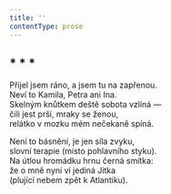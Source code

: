 ```yaml
---
title: ''
contentType: prose
---
```


## \* \* \*

Přijel jsem ráno, a jsem tu na zapřenou.  
Neví to Kamila, Petra ani Ina.  
Skelným knůtkem deště sobota vzlíná —  
čili jest prší, mraky se ženou,  
relátko v mozku mém nečekaně spíná.

Není to básnění, je jen síla zvyku,  
slovní terapie (místo pohlavního styku).  
Na útlou hromádku hrnu černá smítka:  
že o mně nyní ví jediná Jitka  
(plující nebem zpět k Atlantiku).
